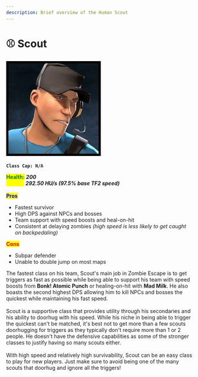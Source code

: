 ```yaml
---
description: Brief overview of the Human Scout
---
```


# ⚾ Scout

<img src="../../../.gitbook/assets/Icon_scout_blue.jpg" alt="" data-size="original">

**`Class Cap: N/A`**

<mark style="color:green;">**Health:**</mark> _**200**_\
<mark style="color:yellow;">**Speed:**</mark> _**292.50 HU/s (97.5% base TF2 speed)**_\
\
<mark style="color:blue;">**Pros**</mark>

* Fastest survivor
* High DPS against NPCs and bosses
* Team support with speed boosts and heal-on-hit
* Consistent at delaying zombies _(high speed is less likely to get caught on backpedaling)_

<mark style="color:red;">**Cons**</mark>

* Subpar defender
* Unable to double jump on most maps

The fastest class on his team, Scout's main job in Zombie Escape is to get triggers as fast as possible while being able to support his team with speed boosts from **Bonk! Atomic Punch** or healing-on-hit with **Mad Milk**. He also boasts the second highest DPS allowing him to kill NPCs and bosses the quickest while maintaining his fast speed.\
\
Scout is a supportive class that provides utility through his secondaries and his ability to doorhug with his speed. While his niche in being able to trigger the quickest can't be matched, it's best not to get more than a few scouts doorhugging for triggers as they typically don't require more than 1 or 2 people. He doesn't have the defensive capabilities as some of the stronger classes to justify having so many scouts either.\
\
With high speed and relatively high survivability, Scout can be an easy class to play for new players. Just make sure to avoid being one of the many scouts that doorhug and ignore all the triggers!
